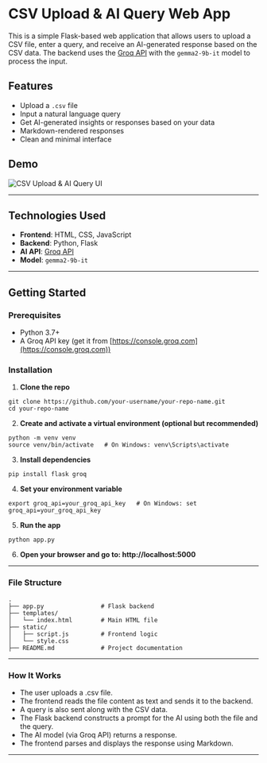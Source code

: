 # CSV Upload & AI Query Web App

This is a simple Flask-based web application that allows users to upload a CSV file, enter a query, and receive an AI-generated response based on the CSV data. The backend uses the [Groq API](https://console.groq.com/) with the `gemma2-9b-it` model to process the input.

## Features

- Upload a `.csv` file
- Input a natural language query
- Get AI-generated insights or responses based on your data
- Markdown-rendered responses
- Clean and minimal interface

## Demo

![CSV Upload & AI Query UI](https://github.com/user-attachments/assets/eac23fb8-33a5-Q4162-a2be-301091ecf31b)

---

## Technologies Used

- **Frontend**: HTML, CSS, JavaScript
- **Backend**: Python, Flask
- **AI API**: [Groq API](https://groq.com/)
- **Model**: `gemma2-9b-it`

---

## Getting Started

### Prerequisites

- Python 3.7+
- A Groq API key (get it from [https://console.groq.com](https://console.groq.com))

### Installation

1. **Clone the repo**

```
git clone https://github.com/your-username/your-repo-name.git
cd your-repo-name
```

2. **Create and activate a virtual environment (optional but recommended)**
```
python -m venv venv
source venv/bin/activate   # On Windows: venv\Scripts\activate
```

3. **Install dependencies**
```
pip install flask groq
```

4. **Set your environment variable**
```
export groq_api=your_groq_api_key   # On Windows: set groq_api=your_groq_api_key
```

5. **Run the app**
```
python app.py
```

6. **Open your browser and go to: http://localhost:5000**

---

### File Structure
```
.
├── app.py                # Flask backend
├── templates/
│   └── index.html        # Main HTML file
├── static/
│   ├── script.js         # Frontend logic
│   └── style.css          
├── README.md             # Project documentation
```

---

### How It Works
* The user uploads a .csv file.
* The frontend reads the file content as text and sends it to the backend.
* A query is also sent along with the CSV data.
* The Flask backend constructs a prompt for the AI using both the file and the query.
* The AI model (via Groq API) returns a response.
* The frontend parses and displays the response using Markdown.

---
